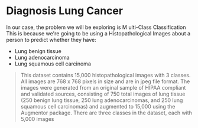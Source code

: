 
# Diagnosis Lung Cancer

In our case, the problem we will be exploring is M ulti-Class Classification
This is because we're going to be using a Histopathological Images about a person to
predict whether they have:
- Lung benign tissue
- Lung adenocarcinoma
- Lung squamous cell carcinoma

> This dataset contains 15,000 histopathological images with 3 classes.
All images are 768 x 768 pixels in size and are in jpeg file format. The images were
generated from an original sample of HIPAA compliant and validated sources, consisting
of 750 total images of lung tissue (250 benign lung tissue, 250 lung adenocarcinomas,
and 250 lung squamous cell carcinomas) and augmented to 15,000 using the Augmentor
package. There are three classes in the dataset, each with 5,000 images
